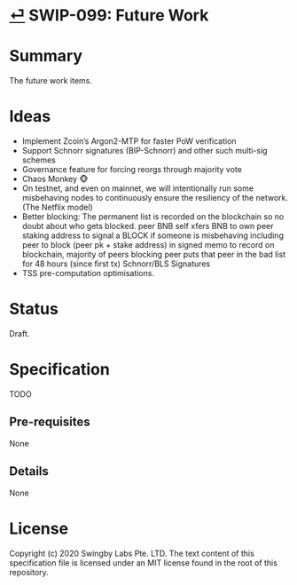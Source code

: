 # [⏎](./readme.md) SWIP-099: Future Work

# Summary

The future work items.

# Ideas

- Implement Zcoin’s Argon2-MTP for faster PoW verification
- Support Schnorr signatures (BIP-Schnorr) and other such multi-sig schemes
- Governance feature for forcing reorgs through majority vote
- Chaos Monkey 🐵
- On testnet, and even on mainnet, we will intentionally run some misbehaving nodes to continuously ensure the resiliency of the network. (The Netflix model)
- Better blocking: The permanent list is recorded on the blockchain so no doubt about who gets blocked. peer BNB self xfers BNB to own peer staking address to signal a BLOCK if someone is misbehaving including peer to block (peer pk + stake address) in signed memo to record on blockchain, majority of peers blocking peer puts that peer in the bad list for 48 hours (since first tx)
  Schnorr/BLS Signatures
- TSS pre-computation optimisations.

# Status

Draft.

# Specification

TODO

## Pre-requisites

None

## Details

None

# License

Copyright (c) 2020 Swingby Labs Pte. LTD. The text content of this specification file is licensed under an MIT license found in the root of this repository.
